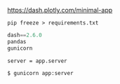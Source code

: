 https://dash.plotly.com/minimal-app

`pip freeze > requirements.txt`

```python
dash==2.6.0
pandas
gunicorn
```

`server = app.server`

`$ gunicorn app:server`

